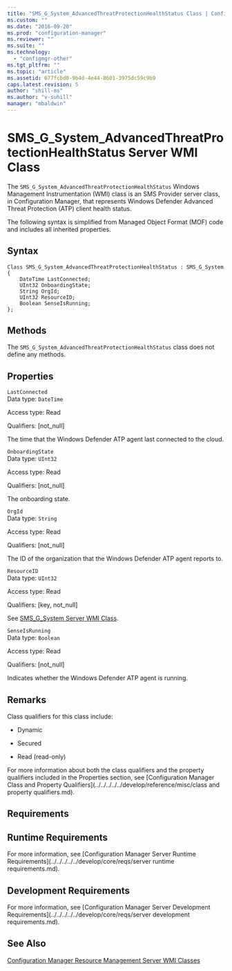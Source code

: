 ```yaml
---
title: "SMS_G_System_AdvancedThreatProtectionHealthStatus Class | Configuration Manager"
ms.custom: ""
ms.date: "2016-09-20"
ms.prod: "configuration-manager"
ms.reviewer: ""
ms.suite: ""
ms.technology:
  - "configmgr-other"
ms.tgt_pltfrm: ""
ms.topic: "article"
ms.assetid: 677fcbd0-9b4d-4e44-8601-3975dc59c9b9
caps.latest.revision: 5
author: "shill-ms"
ms.author: "v-suhill"
manager: "mbaldwin"
---
```

# SMS_G_System_AdvancedThreatProtectionHealthStatus Server WMI Class
The  `SMS_G_System_AdvancedThreatProtectionHealthStatus` Windows Management Instrumentation (WMI) class is an SMS Provider server class, in Configuration Manager, that represents Windows Defender Advanced Threat Protection (ATP) client health status.  

 The following syntax is simplified from Managed Object Format (MOF) code and includes all inherited properties.  

## Syntax  

```  
Class SMS_G_System_AdvancedThreatProtectionHealthStatus : SMS_G_System  
{  
    DateTime LastConnected;  
    UInt32 OnboardingState;  
    String OrgId;  
    UInt32 ResourceID;  
    Boolean SenseIsRunning;  
};          
```  

## Methods  
 The `SMS_G_System_AdvancedThreatProtectionHealthStatus` class does not define any methods.  

## Properties  
 `LastConnected`  
 Data type: `DateTime`  

 Access type: Read  

 Qualifiers: [not_null]  

 The time that the Windows Defender ATP agent last connected to the cloud.  

 `OnboardingState`  
 Data type: `UInt32`  

 Access type: Read  

 Qualifiers: [not_null]  

 The onboarding state.  

 `OrgId`  
 Data type: `String`  

 Access type: Read  

 Qualifiers: [not_null]  

 The ID of the organization that the Windows Defender ATP agent reports to.  

 `ResourceID`  
 Data type: `UInt32`  

 Access type: Read  

 Qualifiers: [key, not_null]  

 See [SMS_G_System Server WMI Class](../../../../../develop/reference/core/clients/manage/sms_g_system-server-wmi-class.md).  

 `SenseIsRunning`  
 Data type: `Boolean`  

 Access type: Read  

 Qualifiers: [not_null]  

 Indicates whether the Windows Defender ATP agent is running.  

## Remarks  
 Class qualifiers for this class include:  

-   Dynamic  

-   Secured  

-   Read (read-only)  

 For more information about both the class qualifiers and the property qualifiers included in the Properties section, see [Configuration Manager Class and Property Qualifiers](../../../../../develop/reference/misc/class and property qualifiers.md).  

## Requirements  

## Runtime Requirements  
 For more information, see [Configuration Manager Server Runtime Requirements](../../../../../develop/core/reqs/server runtime requirements.md).  

## Development Requirements  
 For more information, see [Configuration Manager Server Development Requirements](../../../../../develop/core/reqs/server development requirements.md).  

## See Also  
 [Configuration Manager Resource Management Server WMI Classes](../../../../../develop/reference/core/clients/manage/configuration-manager-resource-management-server-wmi-classes.md)
